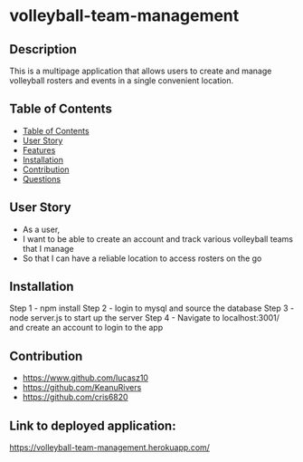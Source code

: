 # volleyball-team-management

## Description

This is a multipage application that allows users to create and manage volleyball rosters and events in a single convenient location.
## Table of Contents
- [Table of Contents](#table-of-contents)
- [User Story](#user-story)
- [Features](#features)
- [Installation](#installation)
- [Contribution](#contribution)
- [Questions](#questions)

## User Story
 * As a user,
 * I want to be able to create an account and track various volleyball teams that I manage
 * So that I can have a reliable location to access rosters on the go

## Installation
Step 1 - npm install
Step 2 - login to mysql and source the database
Step 3 - node server.js to start up the server
Step 4 - Navigate to localhost:3001/ and create an account to login to the app


## Contribution
 * https://www.github.com/lucasz10
 * https://github.com/KeanuRivers
 * https://github.com/cris6820

## Link to deployed application:

https://volleyball-team-management.herokuapp.com/